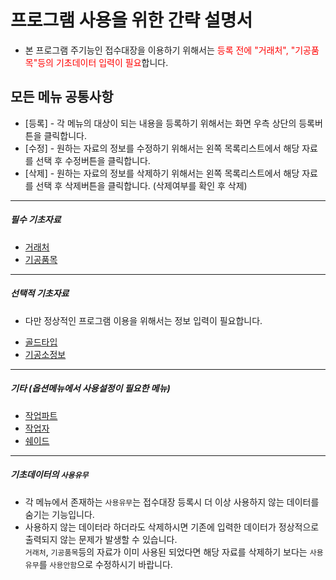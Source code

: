 # 프로그램 사용을 위한 간략 설명서
* 본 프로그램 주기능인 접수대장을 이용하기 위해서는 <span style="color:red">등록 전에 "거래처", "기공품목"등의 기초데이터 입력이 필요</span>합니다. 
## 모든 메뉴 공통사항
* [등록] - 각 메뉴의 대상이 되는 내용을 등록하기 위해서는 화면 우측 상단의 등록버튼을 클릭합니다.
* [수정] - 원하는 자료의 정보를 수정하기 위해서는 왼쪽 목록리스트에서 해당 자료를 선택 후 수정버튼을 클릭합니다.
* [삭제] - 원하는 자료의 정보를 삭제하기 위해서는 왼쪽 목록리스트에서 해당 자료를 선택 후 삭제버튼을 클릭합니다. (삭제여부를 확인 후 삭제)

---
##### 필수 기초자료
* [거래처](../menu/거래처)
* [기공품목](../menu/기공품목)

---
##### 선택적 기초자료
 - 다만 정상적인 프로그램 이용을 위해서는 정보 입력이 필요합니다.
* [골드타입](../menu/골드타입)
* [기공소정보](../menu/기공소정보)

---
##### 기타 (옵션메뉴에서 사용설정이 필요한 메뉴)
* [작업파트](../menu/작업파트)
* [작업자](../menu/작업자)
* [쉐이드](../menu/쉐이드)

---
##### 기초데이터의 `사용유무`
* 각 메뉴에서 존재하는 `사용유무`는 접수대장 등록시 더 이상 사용하지 않는 데이터를 숨기는 기능입니다.
* 사용하지 않는 데이터라 하더라도 삭제하시면 기존에 입력한 데이터가 정상적으로 출력되지 않는 문제가 발생할 수 있습니다. <br/>
`거래처`, `기공품목`등의 자료가 이미 사용된 되었다면 해당 자료를 삭제하기 보다는 `사용유무`를 `사용안함`으로 수정하시기 바랍니다.